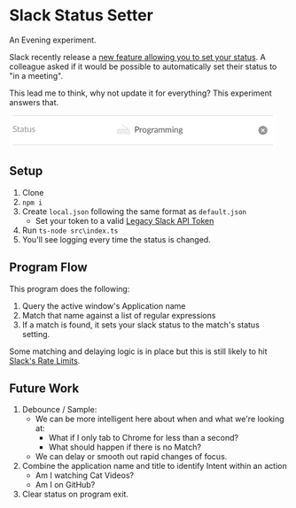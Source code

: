 # Slack Status Setter

An Evening experiment.

Slack recently release a [new feature allowing you to set your status](https://slackhq.com/set-your-status-in-slack-28a793914b98). A colleague asked if it would be possible to automatically set their status to "in a meeting".

This lead me to think, why not update it for everything? This experiment answers that.

![](img/demo.png)

## Setup
1. Clone
1. `npm i`
1. Create `local.json` following the same format as `default.json`
    * Set your token to a valid [Legacy Slack API Token](https://api.slack.com/custom-integrations/legacy-tokens)
1. Run `ts-node src\index.ts`
1. You'll see logging every time the status is changed.

## Program Flow

This program does the following:
1. Query the active window's Application name
1. Match that name against a list of regular expressions
1. If a match is found, it sets your slack status to the match's status setting.

Some matching and delaying logic is in place but this is still likely to hit [Slack's Rate Limits](https://api.slack.com/docs/rate-limits).

## Future Work
1. Debounce / Sample:
    * We can be more intelligent here about when and what we're looking at:
        * What if I only tab to Chrome for less than a second?
        * What should happen if there is no Match?
    * We can delay or smooth out rapid changes of focus.
1. Combine the application name and title to identify Intent within an action
    * Am I watching Cat Videos?
    * Am I on GitHub?
1. Clear status on program exit.



